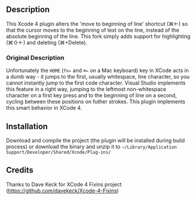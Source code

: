 
## Description

This Xcode 4 plugin alters the 'move to beginning of line' shortcut (⌘←) so that the cursor moves to the beginning of text on the line, instead of the absolute beginning of the line. This fork simply adds support for highlighting (⌘⇧←) and deleting (⌘+Delete).

### Original Description

Unfortunately the `HOME` (`fn←` and `⌘←` on a Mac keyboard) key in XCode acts in a dumb way - it jumps to the first, usually whitespace, line character, so you cannot instantly jump to the first code character. Visual Studio implements this feature in a right way, jumping to the leftmost non-whitespace character on a first key press and to the beginning of line on a second, cycling between these positions on futher strokes. This plugin implements this smart behavior in XCode 4.

## Installation

Download and compile the project (the plugin will be installed during build process) or download the binary and unzip it to `~/Library/Application Support/Developer/Shared/Xcode/Plug-ins/`

## Credits

Thanks to Dave Keck for XCode 4 Fixins project (https://github.com/davekeck/Xcode-4-Fixins)
